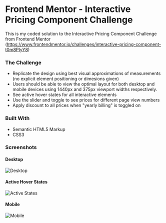 # Frontend Mentor - Interactive Pricing Component Challenge

This is my coded solution to the Interactive Pricing Component Challenge from Frontend Mentor (https://www.frontendmentor.io/challenges/interactive-pricing-component-t0m8PIyY8)

### The Challenge
 - Replicate the design using best visual approximations of measurements (no explicit element positioning or dimesions given) 
- Users should be able to view the optimal layout for both desktop and mobile devices using 1440px and 375px viewport widths respectively.
- See active hover states for all interactive elements
- Use the slider and toggle to see prices for different page view numbers
- Apply discount to all prices when "yearly billing" is toggled on


### Built With
- Semantic HTML5 Markup
- CSS3

### Screenshots

#### Desktop
![Desktop](./Screenshots/interactive-pricing-desktop.png)

#### Active Hover States
![Active States](./Screenshots/interactive-pricing-active.png)

#### Mobile
![Mobile](./Screenshots/interactive-pricing-mobile.png)
